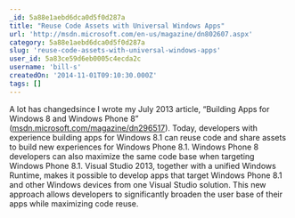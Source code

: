 ```yaml
---
_id: 5a88e1aebd6dca0d5f0d287a
title: "Reuse Code Assets with Universal Windows Apps"
url: 'http://msdn.microsoft.com/en-us/magazine/dn802607.aspx'
category: 5a88e1aebd6dca0d5f0d287a
slug: 'reuse-code-assets-with-universal-windows-apps'
user_id: 5a83ce59d6eb0005c4ecda2c
username: 'bill-s'
createdOn: '2014-11-01T09:10:30.000Z'
tags: []
---
```


A lot has changedsince I wrote my July 2013 article, “Building Apps for Windows 8 and Windows Phone 8” (<a id="ctl00_MTContentSelector1_mainContentContainer_ctl02" href="http://msdn.microsoft.com/%C3%82%C2%ADmagazine/dn296517">msdn.microsoft.com/magazine/dn296517</a>). Today, developers with experience building apps for Windows 8.1 can reuse code and share assets to build new experiences for Windows Phone 8.1. Windows Phone 8 developers can also maximize the same code base when targeting Windows Phone 8.1. Visual Studio 2013, together with a unified Windows Runtime, makes it possible to develop apps that target Windows Phone 8.1 and other Windows devices from one Visual Studio solution. This new approach allows developers to significantly broaden the user base of their apps while maximizing code reuse.
